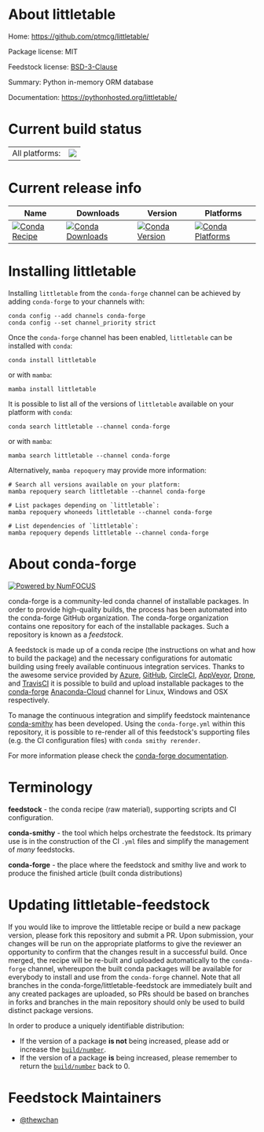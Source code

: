 About littletable
=================

Home: https://github.com/ptmcg/littletable/

Package license: MIT

Feedstock license: [BSD-3-Clause](https://github.com/conda-forge/littletable-feedstock/blob/main/LICENSE.txt)

Summary: Python in-memory ORM database

Documentation: https://pythonhosted.org/littletable/

Current build status
====================


<table><tr><td>All platforms:</td>
    <td>
      <a href="https://dev.azure.com/conda-forge/feedstock-builds/_build/latest?definitionId=17287&branchName=main">
        <img src="https://dev.azure.com/conda-forge/feedstock-builds/_apis/build/status/littletable-feedstock?branchName=main">
      </a>
    </td>
  </tr>
</table>

Current release info
====================

| Name | Downloads | Version | Platforms |
| --- | --- | --- | --- |
| [![Conda Recipe](https://img.shields.io/badge/recipe-littletable-green.svg)](https://anaconda.org/conda-forge/littletable) | [![Conda Downloads](https://img.shields.io/conda/dn/conda-forge/littletable.svg)](https://anaconda.org/conda-forge/littletable) | [![Conda Version](https://img.shields.io/conda/vn/conda-forge/littletable.svg)](https://anaconda.org/conda-forge/littletable) | [![Conda Platforms](https://img.shields.io/conda/pn/conda-forge/littletable.svg)](https://anaconda.org/conda-forge/littletable) |

Installing littletable
======================

Installing `littletable` from the `conda-forge` channel can be achieved by adding `conda-forge` to your channels with:

```
conda config --add channels conda-forge
conda config --set channel_priority strict
```

Once the `conda-forge` channel has been enabled, `littletable` can be installed with `conda`:

```
conda install littletable
```

or with `mamba`:

```
mamba install littletable
```

It is possible to list all of the versions of `littletable` available on your platform with `conda`:

```
conda search littletable --channel conda-forge
```

or with `mamba`:

```
mamba search littletable --channel conda-forge
```

Alternatively, `mamba repoquery` may provide more information:

```
# Search all versions available on your platform:
mamba repoquery search littletable --channel conda-forge

# List packages depending on `littletable`:
mamba repoquery whoneeds littletable --channel conda-forge

# List dependencies of `littletable`:
mamba repoquery depends littletable --channel conda-forge
```


About conda-forge
=================

[![Powered by
NumFOCUS](https://img.shields.io/badge/powered%20by-NumFOCUS-orange.svg?style=flat&colorA=E1523D&colorB=007D8A)](https://numfocus.org)

conda-forge is a community-led conda channel of installable packages.
In order to provide high-quality builds, the process has been automated into the
conda-forge GitHub organization. The conda-forge organization contains one repository
for each of the installable packages. Such a repository is known as a *feedstock*.

A feedstock is made up of a conda recipe (the instructions on what and how to build
the package) and the necessary configurations for automatic building using freely
available continuous integration services. Thanks to the awesome service provided by
[Azure](https://azure.microsoft.com/en-us/services/devops/), [GitHub](https://github.com/),
[CircleCI](https://circleci.com/), [AppVeyor](https://www.appveyor.com/),
[Drone](https://cloud.drone.io/welcome), and [TravisCI](https://travis-ci.com/)
it is possible to build and upload installable packages to the
[conda-forge](https://anaconda.org/conda-forge) [Anaconda-Cloud](https://anaconda.org/)
channel for Linux, Windows and OSX respectively.

To manage the continuous integration and simplify feedstock maintenance
[conda-smithy](https://github.com/conda-forge/conda-smithy) has been developed.
Using the ``conda-forge.yml`` within this repository, it is possible to re-render all of
this feedstock's supporting files (e.g. the CI configuration files) with ``conda smithy rerender``.

For more information please check the [conda-forge documentation](https://conda-forge.org/docs/).

Terminology
===========

**feedstock** - the conda recipe (raw material), supporting scripts and CI configuration.

**conda-smithy** - the tool which helps orchestrate the feedstock.
                   Its primary use is in the construction of the CI ``.yml`` files
                   and simplify the management of *many* feedstocks.

**conda-forge** - the place where the feedstock and smithy live and work to
                  produce the finished article (built conda distributions)


Updating littletable-feedstock
==============================

If you would like to improve the littletable recipe or build a new
package version, please fork this repository and submit a PR. Upon submission,
your changes will be run on the appropriate platforms to give the reviewer an
opportunity to confirm that the changes result in a successful build. Once
merged, the recipe will be re-built and uploaded automatically to the
`conda-forge` channel, whereupon the built conda packages will be available for
everybody to install and use from the `conda-forge` channel.
Note that all branches in the conda-forge/littletable-feedstock are
immediately built and any created packages are uploaded, so PRs should be based
on branches in forks and branches in the main repository should only be used to
build distinct package versions.

In order to produce a uniquely identifiable distribution:
 * If the version of a package **is not** being increased, please add or increase
   the [``build/number``](https://docs.conda.io/projects/conda-build/en/latest/resources/define-metadata.html#build-number-and-string).
 * If the version of a package **is** being increased, please remember to return
   the [``build/number``](https://docs.conda.io/projects/conda-build/en/latest/resources/define-metadata.html#build-number-and-string)
   back to 0.

Feedstock Maintainers
=====================

* [@thewchan](https://github.com/thewchan/)

